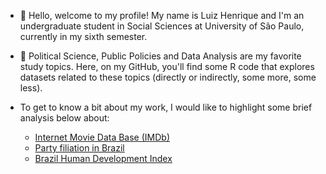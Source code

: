 - 👋 Hello, welcome to my profile! My name is Luiz Henrique and I'm an undergraduate student in Social Sciences at University of São Paulo, currently in my sixth semester. 

- 👀 Political Science, Public Policies and Data Analysis are my favorite study topics. Here, on my GitHub, you'll find some R code that explores datasets related to these topics (directly or indirectly, some more, some less).

- To get to know a bit about my work, I would like to highlight some brief analysis below about:
  - [Internet Movie Data Base (IMDb)](https://luizhenriquesb.github.io/explorando-IMDb/)
  - [Party filiation in Brazil](https://luizhenriquesb.github.io/filiacao-partidaria-br-202307/)
  - [Brazil Human Development Index](https://luizhenriquesb.github.io/DataViz-de-olho-no-idhm/) 
<!---
luizhenriquesb/luizhenriquesb is a ✨ special ✨ repository because its `README.md` (this file) appears on your GitHub profile.
You can click the Preview link to take a look at your changes.
--->
